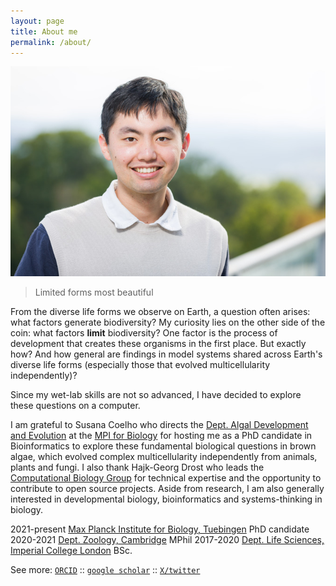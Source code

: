 ```yaml
---
layout: page
title: About me
permalink: /about/
---
```


<img src="https://github.com/LotharukpongJS/LotharukpongJS.github.io/blob/main/images/portrait-074.jpg?raw=true">

> Limited forms most beautiful

From the diverse life forms we observe on Earth, a question often arises: what factors generate biodiversity?
My curiosity lies on the other side of the coin: what factors **limit** biodiversity? One factor is the process of development that creates these organisms in the first place. But exactly how? And how general are findings in model systems shared across Earth's diverse life forms (especially those that evolved multicellularity independently)?

Since my wet-lab skills are not so advanced, I have decided to explore these questions on a computer. 

I am grateful to Susana Coelho who directs the [Dept. Algal Development and Evolution](https://www.bio.mpg.de/48867/algal-development-and-evolution-s) at the [MPI for Biology](https://www.bio.mpg.de/) for hosting me as a PhD candidate in Bioinformatics to explore these fundamental biological questions in brown algae, which evolved complex multicellularity independently from animals, plants and fungi. I also thank Hajk-Georg Drost who leads the [Computational Biology Group](https://drostlab.com/) for technical expertise and the opportunity to contribute to open source projects. Aside from research, I am also generally interested in developmental biology, bioinformatics and systems-thinking in biology.

2021-present	[Max Planck Institute for Biology, Tuebingen](https://www.bio.mpg.de/)	PhD candidate
2020-2021	[Dept. Zoology, Cambridge](https://www.zoo.cam.ac.uk/)	MPhil
2017-2020	[Dept. Life Sciences, Imperial College London](https://www.imperial.ac.uk/life-sciences/)	BSc.

See more:
[`ORCID`](https://orcid.org/0000-0002-3475-0980) :: [`google scholar`](https://scholar.google.com/citations?user=2HiLuNEAAAAJ&hl) :: [`X/twitter`](https://twitter.com/SodaiL)
